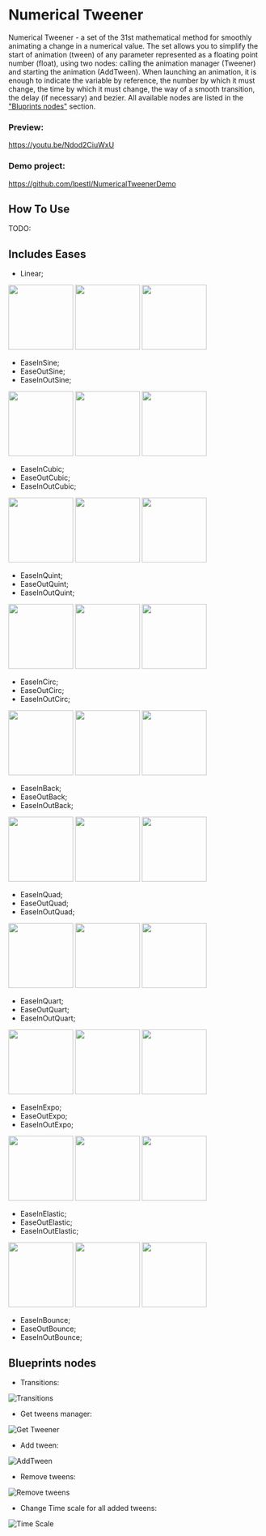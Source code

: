 # Numerical Tweener

Numerical Tweener - a set of the 31st mathematical method for smoothly animating a change in a numerical value. The set allows you to simplify the start of animation (tween) of any parameter represented as a floating point number (float), using two nodes: calling the animation manager (Tweener) and starting the animation (AddTween). When launching an animation, it is enough to indicate the variable by reference, the number by which it must change, the time by which it must change, the way of a smooth transition, the delay (if necessary) and bezier. All available nodes are listed in the ["Bluprints nodes"](#Blueprints-nodes) section.

### Preview:

https://youtu.be/Ndod2CiuWxU

### Demo project:

https://github.com/lpestl/NumericalTweenerDemo

## How To Use

TODO:

## Includes Eases

* Linear;

<img src="Resources/Graphics/EaseInSine.png" width="128">
<img src="Resources/Graphics/EaseOutSine.png" width="128">
<img src="Resources/Graphics/EaseInOutSine.png" width="128">

* EaseInSine;
* EaseOutSine;		
* EaseInOutSine;	

<img src="Resources/Graphics/EaseInCubic.png" width="128">
<img src="Resources/Graphics/EaseOutCubic.png" width="128">
<img src="Resources/Graphics/EaseInOutCubic.png" width="128">

* EaseInCubic;		
* EaseOutCubic;	
* EaseInOutCubic;	

<img src="Resources/Graphics/EaseInQuint.png" width="128">
<img src="Resources/Graphics/EaseOutQuint.png" width="128">
<img src="Resources/Graphics/EaseInOutQuint.png" width="128">

* EaseInQuint;		
* EaseOutQuint;	
* EaseInOutQuint;	

<img src="Resources/Graphics/EaseInCirc.png" width="128">
<img src="Resources/Graphics/EaseOutCirc.png" width="128">
<img src="Resources/Graphics/EaseInOutCirc.png" width="128">

* EaseInCirc;		
* EaseOutCirc;		
* EaseInOutCirc;	

<img src="Resources/Graphics/EaseInBack.png" width="128">
<img src="Resources/Graphics/EaseOutBack.png" width="128">
<img src="Resources/Graphics/EaseInOutBack.png" width="128">

* EaseInBack;		
* EaseOutBack;		
* EaseInOutBack;	

<img src="Resources/Graphics/EaseInQuad.png" width="128">
<img src="Resources/Graphics/EaseOutQuad.png" width="128">
<img src="Resources/Graphics/EaseInOutQuad.png" width="128">

* EaseInQuad;		
* EaseOutQuad;		
* EaseInOutQuad;	

<img src="Resources/Graphics/EaseInQuart.png" width="128">
<img src="Resources/Graphics/EaseOutQuart.png" width="128">
<img src="Resources/Graphics/EaseInOutQuart.png" width="128">

* EaseInQuart;		
* EaseOutQuart;	
* EaseInOutQuart;	

<img src="Resources/Graphics/EaseInExpo.png" width="128">
<img src="Resources/Graphics/EaseOutExpo.png" width="128">
<img src="Resources/Graphics/EaseInOutExpo.png" width="128">

* EaseInExpo;		
* EaseOutExpo;		
* EaseInOutExpo;	

<img src="Resources/Graphics/EaseInElastic.png" width="128">
<img src="Resources/Graphics/EaseOutElastic.png" width="128">
<img src="Resources/Graphics/EaseInOutElastic.png" width="128">

* EaseInElastic;	
* EaseOutElastic;	
* EaseInOutElastic;

<img src="Resources/Graphics/EaseInBounce.png" width="128">
<img src="Resources/Graphics/EaseOutBounce.png" width="128">
<img src="Resources/Graphics/EaseInOutBounce.png" width="128">

* EaseInBounce;	
* EaseOutBounce;	
* EaseInOutBounce;	

## Blueprints nodes

* Transitions:

![Transitions](media/TransitionCasses.png)

* Get tweens manager:

![Get Tweener](media/GetTweener.png)

* Add tween:

![AddTween](media/AvailableTweens.png)

* Remove tweens:

![Remove tweens](media/RemoveTweens.png)

* Change Time scale for all added tweens:

![Time Scale](media/TimeScale.png)